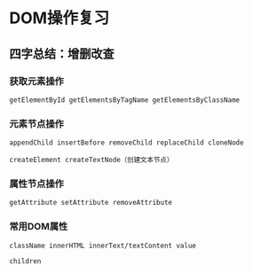 # DOM操作复习

## 四字总结：增删改查 <a id="&#x56DB;&#x5B57;&#x603B;&#x7ED3;&#xFF1A;&#x589E;&#x5220;&#x6539;&#x67E5;"></a>

### 获取元素操作 <a id="&#x83B7;&#x53D6;&#x5143;&#x7D20;&#x64CD;&#x4F5C;"></a>

```text
getElementById getElementsByTagName getElementsByClassName
```

### 元素节点操作 <a id="&#x5143;&#x7D20;&#x8282;&#x70B9;&#x64CD;&#x4F5C;"></a>

```text
appendChild insertBefore removeChild replaceChild cloneNode

createElement createTextNode（创建文本节点）
```

### 属性节点操作 <a id="&#x5C5E;&#x6027;&#x8282;&#x70B9;&#x64CD;&#x4F5C;"></a>

```text
getAttribute setAttribute removeAttribute
```

### 常用DOM属性 <a id="&#x5E38;&#x7528;dom&#x5C5E;&#x6027;"></a>

```text
className innerHTML innerText/textContent value

children
```

